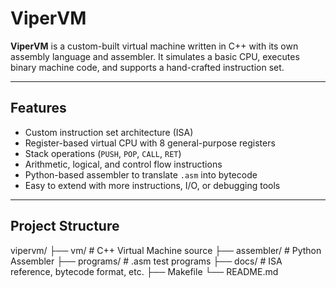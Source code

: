 # ViperVM

**ViperVM** is a custom-built virtual machine written in C++ with its own assembly language and assembler. It simulates a basic CPU, executes binary machine code, and supports a hand-crafted instruction set.

---

## Features

- Custom instruction set architecture (ISA)
- Register-based virtual CPU with 8 general-purpose registers
- Stack operations (`PUSH`, `POP`, `CALL`, `RET`)
- Arithmetic, logical, and control flow instructions
- Python-based assembler to translate `.asm` into bytecode
- Easy to extend with more instructions, I/O, or debugging tools

---

##  Project Structure
vipervm/
├── vm/           # C++ Virtual Machine source
├── assembler/    # Python Assembler
├── programs/     # .asm test programs
├── docs/         # ISA reference, bytecode format, etc.
├── Makefile
└── README.md